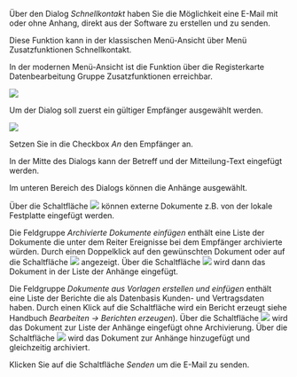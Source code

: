 Über den Dialog *Schnellkontakt* haben Sie die Möglichkeit eine E-Mail mit oder ohne Anhang, direkt aus der Software zu erstellen und zu senden.

Diese Funktion kann in der klassischen Menü-Ansicht über Menü Zusatzfunktionen Schnellkontakt.

In der modernen Menü-Ansicht ist die Funktion über die Registerkarte Datenbearbeitung Gruppe Zusatzfunktionen erreichbar.

![](http://xpecto.github.io/docs/img/img_1462195542812.png)

Um der Dialog soll zuerst ein gültiger Empfänger ausgewählt werden. 

![](http://xpecto.github.io/docs/img/img_1462196879055.png)

Setzen Sie in die Checkbox *An* den Empfänger an. 

In der Mitte des Dialogs kann der Betreff und der Mitteilung-Text eingefügt werden.

Im unteren Bereich des Dialogs können die Anhänge ausgewählt. 

Über die Schaltfläche ![](http://xpecto.github.io/docs/img/img_1462196626713.png) können externe Dokumente z.B. von der lokale Festplatte eingefügt werden.

Die Feldgruppe *Archivierte Dokumente einfügen* enthält eine Liste der Dokumente die unter dem Reiter Ereignisse bei dem Empfänger archivierte würden. Durch einen Doppelklick auf den gewünschten Dokument oder auf die Schaltfläche ![](http://xpecto.github.io/docs/img/img_1462196541211.png) angezeigt. Über die Schaltfläche ![](http://xpecto.github.io/docs/img/img_1462196661664.png) wird dann das Dokument in der Liste der Anhänge eingefügt.

Die Feldgruppe *Dokumente aus Vorlagen erstellen und einfügen* enthält eine Liste der Berichte die als Datenbasis Kunden- und Vertragsdaten haben.
Durch einen Klick auf die Schaltfläche wird ein Bericht erzeugt siehe Handbuch *Bearbeiten → Berichten erzeugen*). Über die Schaltfläche ![](http://xpecto.github.io/docs/img/img_1462197853355.png) wird das Dokument zur Liste der Anhänge eingefügt ohne Archivierung. Über die Schaltfläche ![](http://xpecto.github.io/docs/img/img_1462197897490.png) wird das Dokument zur Anhänge hinzugefügt und gleichzeitig archiviert.

Klicken Sie auf die Schaltfläche *Senden* um die E-Mail zu senden.

